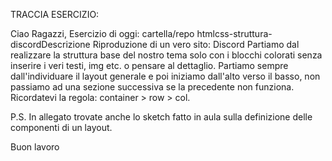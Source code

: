 TRACCIA ESERCIZIO:

Ciao Ragazzi,
Esercizio di oggi:
cartella/repo htmlcss-struttura-discordDescrizione
Riproduzione di un vero sito: Discord Partiamo dal realizzare la struttura base del nostro tema solo con i blocchi colorati senza inserire i veri testi, img etc. o pensare al dettaglio. Partiamo sempre dall'individuare il layout generale e poi iniziamo dall'alto verso il basso, non passiamo ad una sezione successiva se la precedente non funziona. Ricordatevi la regola: container > row > col.

P.S. In allegato trovate anche lo sketch fatto in aula sulla definizione delle componenti di un layout.

Buon lavoro